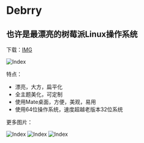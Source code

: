 # Debrry 
## 也许是最漂亮的树莓派Linux操作系统

下载：[IMG](https://pan.baidu.com/s/1tuam1DnrJ8WXMIUxjt-1iw)

![Index](https://github.com/Debrry/debrry.github.io/blob/master/img/1%20(1).png?raw=true)

特点：
+ 漂亮，大方，扁平化
+ 全主题美化，可定制
+ 使用Mate桌面，方便，美观，易用
+ 使用64位操作系统，速度超越老版本32位系统

更多图片：

![Index](https://github.com/Debrry/debrry.github.io/blob/master/img/1%20(1).png?raw=true)
![Index](https://github.com/Debrry/debrry.github.io/blob/master/img/1%20(2).png?raw=true)
![Index](https://github.com/Debrry/debrry.github.io/blob/master/img/1%20(3).png?raw=true)

